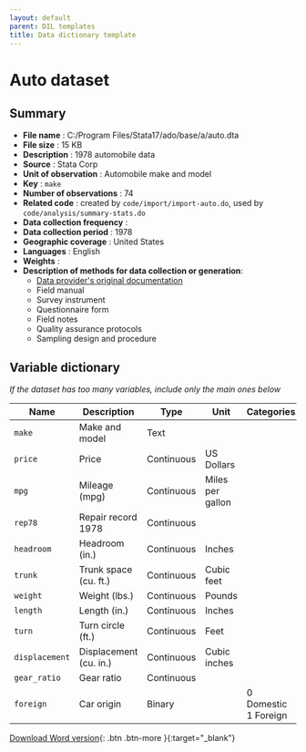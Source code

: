 ```yaml
---
layout: default
parent: DIL templates
title: Data dictionary template
---
```


# Auto dataset

## Summary

- **File name**                 : C:/Program Files/Stata17/ado/base/a/auto.dta 
- **File size**                 : 15 KB
- **Description**               : 1978 automobile data                         
- **Source**                    : Stata Corp
- **Unit of observation**       : Automobile make and model                    
- **Key**                       : `make`                                       
- **Number of observations**    : 74 
- **Related code**              : created by `code/import/import-auto.do`, used by `code/analysis/summary-stats.do`                                          
- **Data collection frequency** :                                              
- **Data collection period**    : 1978                                         
- **Geographic coverage**       : United States
- **Languages**                 : English                                                                    
- **Weights**                   :   
- **Description of methods for data collection or generation**:
  - [Data provider's original documentation](https://www.stata.com/manuals/dsysuse.pdf)
  - Field manual
  - Survey instrument
  - Questionnaire form
  - Field notes
  - Quality assurance protocols
  - Sampling design and procedure                                          

## Variable dictionary

*If the dataset has too many variables, include only the main ones below*

| Name           | Description            | Type        | Unit              | Categories                |
|----------------|------------------------|-------------|-------------------|---------------------------|
| `make`         | Make and model         | Text        |                   |                           |
| `price`        | Price                  | Continuous  | US Dollars        |                           |
| `mpg`          | Mileage (mpg)          | Continuous  | Miles per gallon  |                           |
| `rep78`        | Repair record 1978     | Continuous  |                   |                           |
| `headroom`     | Headroom (in.)         | Continuous  | Inches            |                           |
| `trunk`        | Trunk space (cu. ft.)  | Continuous  | Cubic feet        |                           |
| `weight`       | Weight (lbs.)          | Continuous  | Pounds            |                           |
| `length`       | Length (in.)           | Continuous  | Inches            |                           |
| `turn`         | Turn circle (ft.)      | Continuous  | Feet              |                           |
| `displacement` | Displacement (cu. in.) | Continuous  | Cubic inches      |                           |
| `gear_ratio`   | Gear ratio             | Continuous  |                   |                           |
| `foreign`      | Car origin             | Binary      |                   | 0 Domestic <br> 1 Foreign |

[Download Word version](https://github.com/DevInnovationLab/guides/raw/gh-pages/templates/data-readme.docx){: .btn .btn-more }{:target="_blank"}


